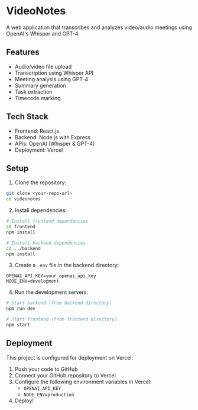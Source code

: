 # VideoNotes

A web application that transcribes and analyzes video/audio meetings using OpenAI's Whisper and GPT-4.

## Features

- Audio/video file upload
- Transcription using Whisper API
- Meeting analysis using GPT-4
- Summary generation
- Task extraction
- Timecode marking

## Tech Stack

- Frontend: React.js
- Backend: Node.js with Express
- APIs: OpenAI (Whisper & GPT-4)
- Deployment: Vercel

## Setup

1. Clone the repository:
```bash
git clone <your-repo-url>
cd videonotes
```

2. Install dependencies:
```bash
# Install frontend dependencies
cd frontend
npm install

# Install backend dependencies
cd ../backend
npm install
```

3. Create a `.env` file in the backend directory:
```
OPENAI_API_KEY=your_openai_api_key
NODE_ENV=development
```

4. Run the development servers:
```bash
# Start backend (from backend directory)
npm run dev

# Start frontend (from frontend directory)
npm start
```

## Deployment

This project is configured for deployment on Vercel:

1. Push your code to GitHub
2. Connect your GitHub repository to Vercel
3. Configure the following environment variables in Vercel:
   - `OPENAI_API_KEY`
   - `NODE_ENV=production`
4. Deploy! 